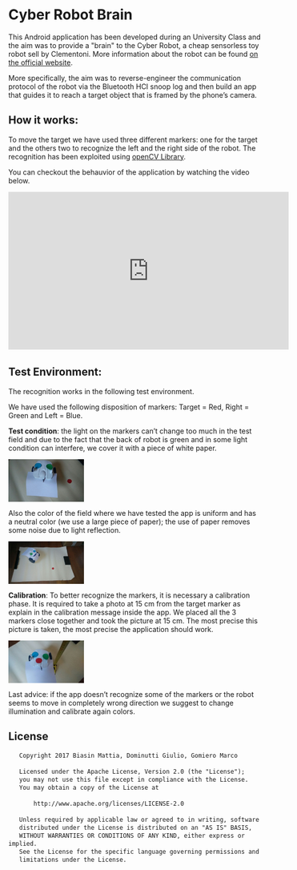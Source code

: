 # Cyber Robot Brain

This Android application has been developed during an University Class and the aim was to provide a "brain" to the Cyber Robot, a cheap sensorless toy robot sell by Clementoni. More information about the robot can be found [on the official website](https://www.amazon.it/Scienza-e-Gioco-13941-Clementoni/dp/B010VB0IQS).

More specifically, the aim was to reverse-engineer the communication protocol of the robot via the Bluetooth HCI snoop log and then build an app that guides it to reach a target object that is framed by the phone’s camera.

## How it works:

To move the target we have used three different markers: one for the target and the others two to recognize the left and the right side of the robot. The recognition has been exploited using [openCV Library](http://opencv.org/platforms/android/).

You can checkout the behauvior of the application by watching the video below.

<iframe width="560" height="315" src="https://www.youtube.com/embed/xStDo5KmYf8" frameborder="0" allowfullscreen></iframe>

## Test Environment:

The recognition works in the following test environment.

We have used the following disposition of markers: Target = Red, Right = Green and Left = Blue.

**Test condition**: the light on the markers can’t change too much in the test field and due to the fact that the back of robot is green and in some light condition can interfere, we cover it with a piece of white paper.

<img src="https://raw.githubusercontent.com/prof18/CyberRobotBrain/master/images/image2.png" width="30%" height="30%" align="middle">

Also the color of the field where we have tested the app is uniform and has a neutral color (we use a large piece of paper); the use of paper removes some noise due to light reflection.

<img src="https://raw.githubusercontent.com/prof18/CyberRobotBrain/master/images/image3.png" width="30%" height="30%" align="middle">

**Calibration**: To better recognize the markers, it is necessary a calibration phase. It is required to take a photo at 15 cm from the target marker as explain in the calibration message inside the app. We placed all the 3 markers close together and took the picture at 15 cm. The most precise this picture is taken, the most precise the application should work.

<img src="https://raw.githubusercontent.com/prof18/CyberRobotBrain/master/images/image1.png" width="30%" height="30%" align="middle">

Last advice: if the app doesn’t recognize some of the markers or the robot seems to move in completely wrong direction we suggest to change illumination and calibrate again colors.

## License
```
   Copyright 2017 Biasin Mattia, Dominutti Giulio, Gomiero Marco

   Licensed under the Apache License, Version 2.0 (the "License");
   you may not use this file except in compliance with the License.
   You may obtain a copy of the License at

       http://www.apache.org/licenses/LICENSE-2.0

   Unless required by applicable law or agreed to in writing, software
   distributed under the License is distributed on an "AS IS" BASIS,
   WITHOUT WARRANTIES OR CONDITIONS OF ANY KIND, either express or implied.
   See the License for the specific language governing permissions and
   limitations under the License.
```
